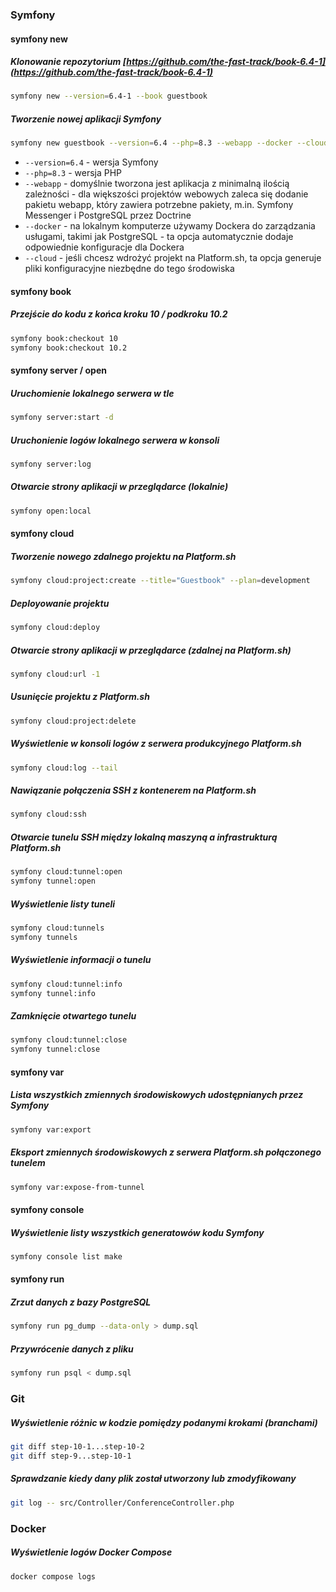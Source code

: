 ### Symfony

#### symfony new

##### Klonowanie repozytorium [https://github.com/the-fast-track/book-6.4-1](https://github.com/the-fast-track/book-6.4-1)
```bash
symfony new --version=6.4-1 --book guestbook
```

##### Tworzenie nowej aplikacji Symfony
```bash
symfony new guestbook --version=6.4 --php=8.3 --webapp --docker --cloud
```
- `--version=6.4` - wersja Symfony
- `--php=8.3` - wersja PHP
- `--webapp` - domyślnie tworzona jest aplikacja z minimalną ilością zależności - dla większości projektów webowych zaleca się dodanie pakietu webapp, który zawiera potrzebne pakiety, m.in. Symfony Messenger i PostgreSQL przez Doctrine
- `--docker` - na lokalnym komputerze używamy Dockera do zarządzania usługami, takimi jak PostgreSQL - ta opcja automatycznie dodaje odpowiednie konfiguracje dla Dockera
- `--cloud` - jeśli chcesz wdrożyć projekt na Platform.sh, ta opcja generuje pliki konfiguracyjne niezbędne do tego środowiska

#### symfony book

##### Przejście do kodu z końca kroku 10 / podkroku 10.2
```bash
symfony book:checkout 10
symfony book:checkout 10.2
```

#### symfony server / open

##### Uruchomienie lokalnego serwera w tle
```bash
symfony server:start -d
```

##### Uruchonienie logów lokalnego serwera w konsoli
```bash
symfony server:log
```

##### Otwarcie strony aplikacji w przeglądarce (lokalnie)
```bash
symfony open:local
```

#### symfony cloud

##### Tworzenie nowego zdalnego projektu na Platform.sh
```bash
symfony cloud:project:create --title="Guestbook" --plan=development
```

##### Deployowanie projektu
```bash
symfony cloud:deploy
```

##### Otwarcie strony aplikacji w przeglądarce (zdalnej na Platform.sh)
```bash
symfony cloud:url -1
```

##### Usunięcie projektu z Platform.sh
```bash
symfony cloud:project:delete
```

##### Wyświetlenie w konsoli logów z serwera produkcyjnego Platform.sh
```bash
symfony cloud:log --tail
```

##### Nawiązanie połączenia SSH z kontenerem na Platform.sh
```bash
symfony cloud:ssh
```

##### Otwarcie tunelu SSH między lokalną maszyną a infrastrukturą Platform.sh
```bash
symfony cloud:tunnel:open
symfony tunnel:open
```

##### Wyświetlenie listy tuneli
```bash
symfony cloud:tunnels
symfony tunnels
```

##### Wyświetlenie informacji o tunelu
```bash
symfony cloud:tunnel:info
symfony tunnel:info
```

##### Zamknięcie otwartego tunelu
```bash
symfony cloud:tunnel:close
symfony tunnel:close
```

#### symfony var

##### Lista wszystkich zmiennych środowiskowych udostępnianych przez Symfony
```bash
symfony var:export
```

##### Eksport zmiennych środowiskowych z serwera Platform.sh połączonego tunelem
```bash
symfony var:expose-from-tunnel
```

#### symfony console

##### Wyświetlenie listy wszystkich generatowów kodu Symfony
```bash
symfony console list make
```

#### symfony run

##### Zrzut danych z bazy PostgreSQL
```bash
symfony run pg_dump --data-only > dump.sql
```

##### Przywrócenie danych z pliku
```bash
symfony run psql < dump.sql
```

### Git

##### Wyświetlenie różnic w kodzie pomiędzy podanymi krokami (branchami)
```bash
git diff step-10-1...step-10-2
git diff step-9...step-10-1
```

##### Sprawdzanie kiedy dany plik został utworzony lub zmodyfikowany
```bash
git log -- src/Controller/ConferenceController.php
```

### Docker

##### Wyświetlenie logów Docker Compose
```bash
docker compose logs
```
